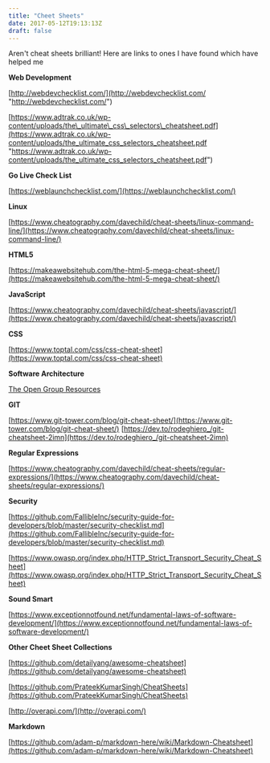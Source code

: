 ```yaml
---
title: "Cheet Sheets"
date: 2017-05-12T19:13:13Z
draft: false
---
```


Aren't cheat sheets brilliant! Here are links to ones I have found which have helped me

**Web Development**

[http://webdevchecklist.com/](http://webdevchecklist.com/ "http://webdevchecklist.com/")

[https://www.adtrak.co.uk/wp-content/uploads/the\_ultimate\_css\_selectors\_cheatsheet.pdf](https://www.adtrak.co.uk/wp-content/uploads/the_ultimate_css_selectors_cheatsheet.pdf "https://www.adtrak.co.uk/wp-content/uploads/the_ultimate_css_selectors_cheatsheet.pdf")

**Go Live Check List**

[https://weblaunchchecklist.com/](https://weblaunchchecklist.com/)

**Linux**

[https://www.cheatography.com/davechild/cheat-sheets/linux-command-line/](https://www.cheatography.com/davechild/cheat-sheets/linux-command-line/)


**HTML5**

[https://makeawebsitehub.com/the-html-5-mega-cheat-sheet/](https://makeawebsitehub.com/the-html-5-mega-cheat-sheet/)

**JavaScript**

[https://www.cheatography.com/davechild/cheat-sheets/javascript/](https://www.cheatography.com/davechild/cheat-sheets/javascript/)

**CSS**

[https://www.toptal.com/css/css-cheat-sheet](https://www.toptal.com/css/css-cheat-sheet)

**Software Architecture**

[The Open Group Resources](https://www2.opengroup.org/ogsys/jsp/publications/SearchResults.jsp?search=9.1%20ADM&Search=Search%20Publications)

**GIT**

[https://www.git-tower.com/blog/git-cheat-sheet/](https://www.git-tower.com/blog/git-cheat-sheet/)
[https://dev.to/rodeghiero_/git-cheatsheet-2imn](https://dev.to/rodeghiero_/git-cheatsheet-2imn)

**Regular Expressions**

[https://www.cheatography.com/davechild/cheat-sheets/regular-expressions/](https://www.cheatography.com/davechild/cheat-sheets/regular-expressions/)

**Security**

[https://github.com/FallibleInc/security-guide-for-developers/blob/master/security-checklist.md](https://github.com/FallibleInc/security-guide-for-developers/blob/master/security-checklist.md)

[https://www.owasp.org/index.php/HTTP_Strict_Transport_Security_Cheat_Sheet](https://www.owasp.org/index.php/HTTP_Strict_Transport_Security_Cheat_Sheet)

**Sound Smart**

[https://www.exceptionnotfound.net/fundamental-laws-of-software-development/](https://www.exceptionnotfound.net/fundamental-laws-of-software-development/)

**Other Cheet Sheet Collections**

[https://github.com/detailyang/awesome-cheatsheet](https://github.com/detailyang/awesome-cheatsheet)

[https://github.com/PrateekKumarSingh/CheatSheets](https://github.com/PrateekKumarSingh/CheatSheets)

[http://overapi.com/](http://overapi.com/)

**Markdown**

[https://github.com/adam-p/markdown-here/wiki/Markdown-Cheatsheet](https://github.com/adam-p/markdown-here/wiki/Markdown-Cheatsheet)